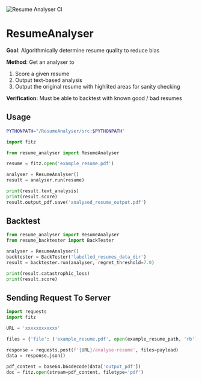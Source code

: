 ![Resume Analyser CI](https://github.com/xl402/ResumeAnalyser/actions/workflows/resume_analyser.yaml/badge.svg?branch=main)

# ResumeAnalyser

**Goal**: Algorithmically determine resume quality to reduce bias

**Method**: Get an analyser to
1. Score a given resume
2. Output text-based analysis
3. Output the original resume with highlited areas for sanity checking

**Verification:**
Must be able to backtest with known good / bad resumes

## Usage

```sh
PYTHONPATH="/ResumeAnalyser/src:$PYTHONPATH"
```

```python
import fitz

from resume_analyser import ResumeAnalyser

resume = fitz.open('example_resume.pdf')

analyser = ResumeAnalyser()
result = analyser.run(resume)

print(result.text_analysis)
print(result.score)
result.output_pdf.save('analysed_resume_output.pdf')
```

## Backtest
```python
from resume_analyser import ResumeAnalyser
from resume_backtester import BackTester

analyser = ResumeAnalyser()
backtester = BackTester('labelled_resumes_data_dir')
result = backtester.run(analyser, regret_threshold=7.0)

print(result.catastrophic_loss)
print(result.score)
```

## Sending Request To Server

```python
import requests
import fitz

URL = 'xxxxxxxxxxxx'

files = {'file': ('example_resume.pdf', open(example_resume_path, 'rb'), 'application/pdf')}

response = requests.post(f'{URL}/analyse-resume', files=payload)
data = response.json()

pdf_content = base64.b64decode(data['output_pdf'])
doc = fitz.open(stream=pdf_content, filetype='pdf')
```
